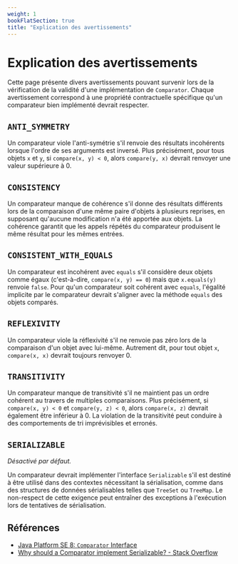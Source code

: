 ```yaml
---
weight: 1
bookFlatSection: true
title: "Explication des avertissements"
---
```


# Explication des avertissements

Cette page présente divers avertissements pouvant survenir lors de la
vérification de la validité d'une implémentation de `Comparator`. Chaque
avertissement correspond à une propriété contractuelle spécifique qu'un
comparateur bien implémenté devrait respecter.

## `ANTI_SYMMETRY`

Un comparateur viole l'anti-symétrie s'il renvoie des résultats
incohérents lorsque l'ordre de ses arguments est inversé. Plus
précisément, pour tous objets `x` et `y`, si `compare(x, y) < 0`, alors
`compare(y, x)` devrait renvoyer une valeur supérieure à 0.

## `CONSISTENCY`

Un comparateur manque de cohérence s'il donne des résultats différents
lors de la comparaison d'une même paire d'objets à plusieurs reprises,
en supposant qu'aucune modification n'a été apportée aux objets. La
cohérence garantit que les appels répétés du comparateur produisent le
même résultat pour les mêmes entrées.

## `CONSISTENT_WITH_EQUALS`

Un comparateur est incohérent avec `equals` s'il considère deux objets
comme égaux (c'est-à-dire, `compare(x, y) == 0`) mais que `x.equals(y)`
renvoie `false`. Pour qu'un comparateur soit cohérent avec `equals`,
l'égalité implicite par le comparateur devrait s'aligner avec la méthode
`equals` des objets comparés.

## `REFLEXIVITY`

Un comparateur viole la réflexivité s'il ne renvoie pas zéro lors de la
comparaison d'un objet avec lui-même. Autrement dit, pour tout objet
`x`, `compare(x, x)` devrait toujours renvoyer 0.

## `TRANSITIVITY`

Un comparateur manque de transitivité s'il ne maintient pas un ordre
cohérent au travers de multiples comparaisons. Plus précisément, si
`compare(x, y) < 0` et `compare(y, z) < 0`, alors `compare(x, z)`
devrait également être inférieur à 0. La violation de la transitivité
peut conduire à des comportements de tri imprévisibles et erronés.

## `SERIALIZABLE`

_Désactivé par défaut._

Un comparateur devrait implémenter l'interface `Serializable` s'il est
destiné à être utilisé dans des contextes nécessitant la sérialisation,
comme dans des structures de données sérialisables telles que `TreeSet`
ou `TreeMap`. Le non-respect de cette exigence peut entraîner des
exceptions à l'exécution lors de tentatives de sérialisation.

## Références

- [Java Platform SE 8: `Comparator` Interface](https://docs.oracle.com/javase/8/docs/api/java/util/Comparator.html)
- [Why should a Comparator implement Serializable? - Stack Overflow](https://stackoverflow.com/questions/8642012/why-should-a-comparator-implement-serializable)
